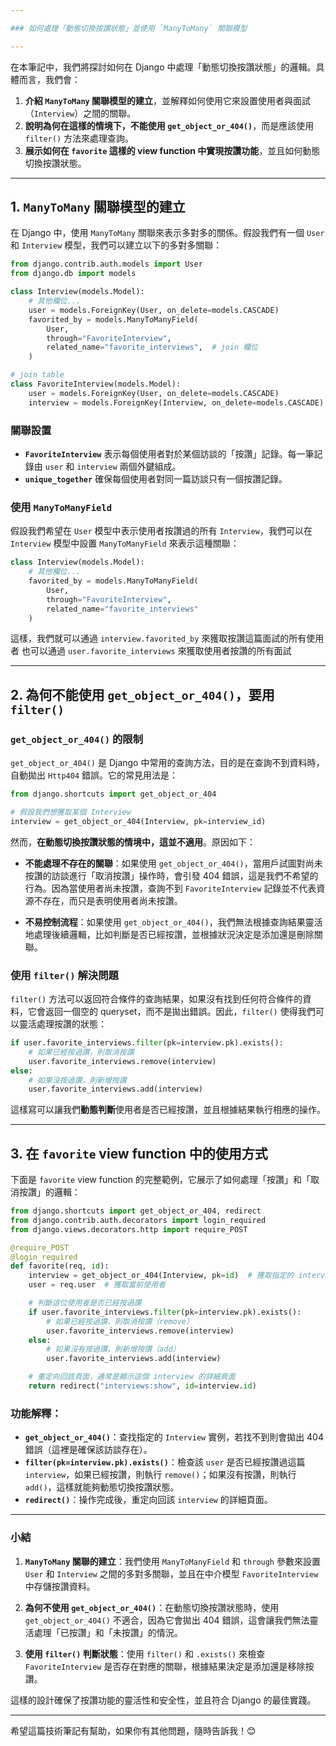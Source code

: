 ```yaml
---

### 如何處理「動態切換按讚狀態」並使用 `ManyToMany` 關聯模型

---
```


在本筆記中，我們將探討如何在 Django 中處理「動態切換按讚狀態」的邏輯。具體而言，我們會：

1. **介紹 `ManyToMany` 關聯模型的建立**，並解釋如何使用它來設置使用者與面試（`Interview`）之間的關聯。
2. **說明為何在這樣的情境下，不能使用 `get_object_or_404()`**，而是應該使用 `filter()` 方法來處理查詢。
3. **展示如何在 `favorite` 這樣的 view function 中實現按讚功能**，並且如何動態切換按讚狀態。

---

## 1. `ManyToMany` 關聯模型的建立

在 Django 中，使用 `ManyToMany` 關聯來表示多對多的關係。假設我們有一個 `User` 和 `Interview` 模型，我們可以建立以下的多對多關聯：

```python
from django.contrib.auth.models import User
from django.db import models

class Interview(models.Model):
    # 其他欄位...
    user = models.ForeignKey(User, on_delete=models.CASCADE)
    favorited_by = models.ManyToManyField(
        User,
        through="FavoriteInterview",
        related_name="favorite_interviews",  # join 欄位
    )

# join table
class FavoriteInterview(models.Model):
    user = models.ForeignKey(User, on_delete=models.CASCADE)
    interview = models.ForeignKey(Interview, on_delete=models.CASCADE)
```

### 關聯設置
- **`FavoriteInterview`** 表示每個使用者對於某個訪談的「按讚」記錄。每一筆記錄由 `user` 和 `interview` 兩個外鍵組成。
- **`unique_together`** 確保每個使用者對同一篇訪談只有一個按讚記錄。

### 使用 `ManyToManyField`
假設我們希望在 `User` 模型中表示使用者按讚過的所有 `Interview`，我們可以在 `Interview` 模型中設置 `ManyToManyField` 來表示這種關聯：

```python
class Interview(models.Model):
    # 其他欄位...
    favorited_by = models.ManyToManyField(
        User,
        through="FavoriteInterview",
        related_name="favorite_interviews"
    )
```

這樣，我們就可以通過 `interview.favorited_by` 來獲取按讚這篇面試的所有使用者
也可以通過 `user.favorite_interviews` 來獲取使用者按讚的所有面試

---

## 2. 為何不能使用 `get_object_or_404()`，要用 `filter()`

### `get_object_or_404()` 的限制
`get_object_or_404()` 是 Django 中常用的查詢方法，目的是在查詢不到資料時，自動拋出 `Http404` 錯誤。它的常見用法是：

```python
from django.shortcuts import get_object_or_404

# 假設我們想獲取某個 Interview
interview = get_object_or_404(Interview, pk=interview_id)
```

然而，**在動態切換按讚狀態的情境中，這並不適用**。原因如下：

- **不能處理不存在的關聯**：如果使用 `get_object_or_404()`，當用戶試圖對尚未按讚的訪談進行「取消按讚」操作時，會引發 404 錯誤，這是我們不希望的行為。因為當使用者尚未按讚，查詢不到 `FavoriteInterview` 記錄並不代表資源不存在，而只是表明使用者尚未按讚。
  
- **不易控制流程**：如果使用 `get_object_or_404()`，我們無法根據查詢結果靈活地處理後續邏輯，比如判斷是否已經按讚，並根據狀況決定是添加還是刪除關聯。

### 使用 `filter()` 解決問題
`filter()` 方法可以返回符合條件的查詢結果，如果沒有找到任何符合條件的資料，它會返回一個空的 queryset，而不是拋出錯誤。因此，`filter()` 使得我們可以靈活處理按讚的狀態：

```python
if user.favorite_interviews.filter(pk=interview.pk).exists():
    # 如果已經按過讚，則取消按讚
    user.favorite_interviews.remove(interview)
else:
    # 如果沒按過讚，則新增按讚
    user.favorite_interviews.add(interview)
```

這樣寫可以讓我們**動態判斷**使用者是否已經按讚，並且根據結果執行相應的操作。

---

## 3. 在 `favorite` view function 中的使用方式

下面是 `favorite` view function 的完整範例，它展示了如何處理「按讚」和「取消按讚」的邏輯：

```python
from django.shortcuts import get_object_or_404, redirect
from django.contrib.auth.decorators import login_required
from django.views.decorators.http import require_POST

@require_POST
@login_required
def favorite(req, id):
    interview = get_object_or_404(Interview, pk=id)  # 獲取指定的 interview
    user = req.user  # 獲取當前使用者

    # 判斷這位使用者是否已經按過讚
    if user.favorite_interviews.filter(pk=interview.pk).exists():
        # 如果已經按過讚，則取消按讚（remove）
        user.favorite_interviews.remove(interview)
    else:
        # 如果沒有按過讚，則新增按讚（add）
        user.favorite_interviews.add(interview)

    # 重定向回該頁面，通常是顯示這個 interview 的詳細頁面
    return redirect("interviews:show", id=interview.id)
```

### 功能解釋：
- **`get_object_or_404()`**：查找指定的 `Interview` 實例，若找不到則會拋出 404 錯誤（這裡是確保該訪談存在）。
- **`filter(pk=interview.pk).exists()`**：檢查該 `user` 是否已經按讚過這篇 `interview`，如果已經按讚，則執行 `remove()`；如果沒有按讚，則執行 `add()`，這樣就能夠動態切換按讚狀態。
- **`redirect()`**：操作完成後，重定向回該 `interview` 的詳細頁面。

---

### 小結

1. **`ManyToMany` 關聯的建立**：我們使用 `ManyToManyField` 和 `through` 參數來設置 `User` 和 `Interview` 之間的多對多關聯，並且在中介模型 `FavoriteInterview` 中存儲按讚資料。
   
2. **為何不使用 `get_object_or_404()`**：在動態切換按讚狀態時，使用 `get_object_or_404()` 不適合，因為它會拋出 404 錯誤，這會讓我們無法靈活處理「已按讚」和「未按讚」的情況。

3. **使用 `filter()` 判斷狀態**：使用 `filter()` 和 `.exists()` 來檢查 `FavoriteInterview` 是否存在對應的關聯，根據結果決定是添加還是移除按讚。

這樣的設計確保了按讚功能的靈活性和安全性，並且符合 Django 的最佳實踐。

---

希望這篇技術筆記有幫助，如果你有其他問題，隨時告訴我！😊